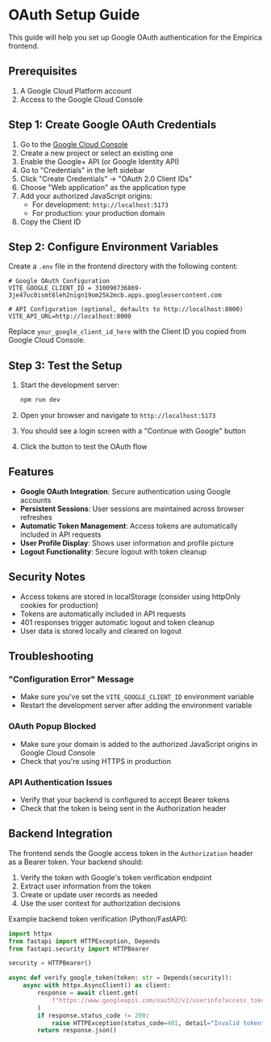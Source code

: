 # OAuth Setup Guide

This guide will help you set up Google OAuth authentication for the Empirica frontend.

## Prerequisites

1. A Google Cloud Platform account
2. Access to the Google Cloud Console

## Step 1: Create Google OAuth Credentials

1. Go to the [Google Cloud Console](https://console.cloud.google.com/)
2. Create a new project or select an existing one
3. Enable the Google+ API (or Google Identity API)
4. Go to "Credentials" in the left sidebar
5. Click "Create Credentials" → "OAuth 2.0 Client IDs"
6. Choose "Web application" as the application type
7. Add your authorized JavaScript origins:
   - For development: `http://localhost:5173`
   - For production: your production domain
8. Copy the Client ID

## Step 2: Configure Environment Variables

Create a `.env` file in the frontend directory with the following content:

```env
# Google OAuth Configuration
VITE_GOOGLE_CLIENT_ID = 310090736869-3je47uc0ismt6leh2nign19om25k2mcb.apps.googleusercontent.com

# API Configuration (optional, defaults to http://localhost:8000)
VITE_API_URL=http://localhost:8000
```

Replace `your_google_client_id_here` with the Client ID you copied from Google Cloud Console.

## Step 3: Test the Setup

1. Start the development server:
   ```bash
   npm run dev
   ```

2. Open your browser and navigate to `http://localhost:5173`
3. You should see a login screen with a "Continue with Google" button
4. Click the button to test the OAuth flow

## Features

- **Google OAuth Integration**: Secure authentication using Google accounts
- **Persistent Sessions**: User sessions are maintained across browser refreshes
- **Automatic Token Management**: Access tokens are automatically included in API requests
- **User Profile Display**: Shows user information and profile picture
- **Logout Functionality**: Secure logout with token cleanup

## Security Notes

- Access tokens are stored in localStorage (consider using httpOnly cookies for production)
- Tokens are automatically included in API requests
- 401 responses trigger automatic logout and token cleanup
- User data is stored locally and cleared on logout

## Troubleshooting

### "Configuration Error" Message
- Make sure you've set the `VITE_GOOGLE_CLIENT_ID` environment variable
- Restart the development server after adding the environment variable

### OAuth Popup Blocked
- Make sure your domain is added to the authorized JavaScript origins in Google Cloud Console
- Check that you're using HTTPS in production

### API Authentication Issues
- Verify that your backend is configured to accept Bearer tokens
- Check that the token is being sent in the Authorization header

## Backend Integration

The frontend sends the Google access token in the `Authorization` header as a Bearer token. Your backend should:

1. Verify the token with Google's token verification endpoint
2. Extract user information from the token
3. Create or update user records as needed
4. Use the user context for authorization decisions

Example backend token verification (Python/FastAPI):
```python
import httpx
from fastapi import HTTPException, Depends
from fastapi.security import HTTPBearer

security = HTTPBearer()

async def verify_google_token(token: str = Depends(security)):
    async with httpx.AsyncClient() as client:
        response = await client.get(
            f"https://www.googleapis.com/oauth2/v2/userinfo?access_token={token.credentials}"
        )
        if response.status_code != 200:
            raise HTTPException(status_code=401, detail="Invalid token")
        return response.json()
```
